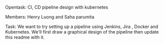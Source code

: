 Opentask: CI, CD pipeline design with kubernetes

Members: Henry Luong and Saha parumita

Task: We want to try setting up a pipeline using Jenkins, Jira , Docker and Kubernetes. We'll first draw a graphical design of the pipeline then update this readme with it. 




